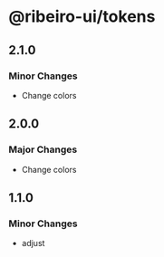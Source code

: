 # @ribeiro-ui/tokens

## 2.1.0

### Minor Changes

- Change colors

## 2.0.0

### Major Changes

- Change colors

## 1.1.0

### Minor Changes

- adjust
